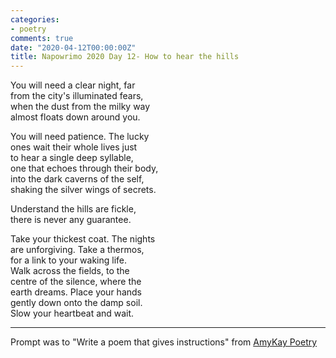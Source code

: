 ```yaml
---
categories:
- poetry
comments: true
date: "2020-04-12T00:00:00Z"
title: Napowrimo 2020 Day 12- How to hear the hills
---
```

  
You will need a clear night, far  
from the city's illuminated fears,  
when the dust from the milky way  
almost floats down around you.  

You will need patience. The lucky  
ones wait their whole lives just  
to hear a single deep syllable,  
one that echoes through their body,  
into the dark caverns of the self,  
shaking the silver wings of secrets.  

Understand the hills are fickle,  
there is never any guarantee.  

Take your thickest coat. The nights  
are unforgiving. Take a thermos,  
for a link to your waking life.  
Walk across the fields, to the  
centre of the silence, where the  
earth dreams. Place your hands  
gently down onto the damp soil.  
Slow your heartbeat and wait.  

***  

Prompt was to "Write a poem that gives instructions" from <a href="https://www.instagram.com/amykaypoetry/">AmyKay Poetry</a>  
